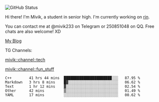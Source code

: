 ![GitHub Status](https://github-readme-stats.vercel.app/api?show_icons=true&username=Mivik)

Hi there! I'm Mivik, a student in senior high. I'm currently working on [rin](https://github.com/Mivik/rin).

You can contact me at @mivik233 on Telegram or 250851048 on QQ. Free chats are also welcome! XD

[My Blog](https://mivik.gitee.io)

TG Channels:

[mivik::channel::tech](https://t.me/mivik_channel_tech/)

[mivik::channel::fun_stuff](https://t.me/mivik_channel_fun_stuff/)

<!--START_SECTION:waka-->
```text
C++        41 hrs 44 mins  ██████████████████████░░░   87.95 % 
Markdown   3 hrs 8 mins    █▓░░░░░░░░░░░░░░░░░░░░░░░   06.62 % 
Text       1 hr 12 mins    ▓░░░░░░░░░░░░░░░░░░░░░░░░   02.54 % 
Other      42 mins         ▒░░░░░░░░░░░░░░░░░░░░░░░░   01.49 % 
YAML       17 mins         ░░░░░░░░░░░░░░░░░░░░░░░░░   00.62 % 
```
<!--END_SECTION:waka-->
